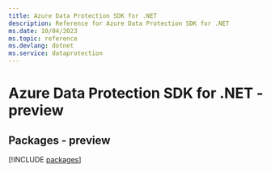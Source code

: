 ```yaml
---
title: Azure Data Protection SDK for .NET
description: Reference for Azure Data Protection SDK for .NET
ms.date: 10/04/2023
ms.topic: reference
ms.devlang: dotnet
ms.service: dataprotection
---
```

# Azure Data Protection SDK for .NET - preview
## Packages - preview
[!INCLUDE [packages](data-protection-index.md)]